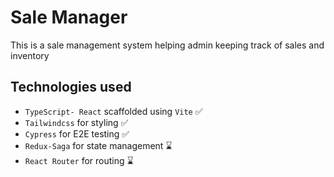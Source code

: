 # Sale Manager

This is a sale management system helping admin keeping track of sales and inventory

## Technologies used

- `TypeScript- React` scaffolded using `Vite` ✅
- `Tailwindcss` for styling ✅
- `Cypress` for E2E testing ✅
- `Redux-Saga` for state management ⌛️
- `React Router` for routing ⌛️
